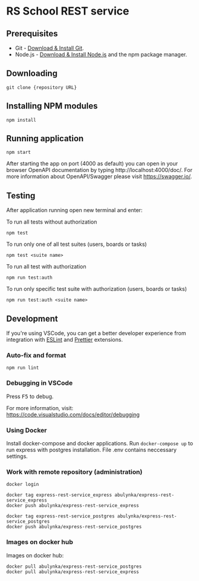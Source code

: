 # RS School REST service

## Prerequisites

- Git - [Download & Install Git](https://git-scm.com/downloads).
- Node.js - [Download & Install Node.js](https://nodejs.org/en/download/) and the npm package manager.

## Downloading

```
git clone {repository URL}
```

## Installing NPM modules

```
npm install
```

## Running application

```
npm start
```

After starting the app on port (4000 as default) you can open
in your browser OpenAPI documentation by typing http://localhost:4000/doc/.
For more information about OpenAPI/Swagger please visit https://swagger.io/.

## Testing

After application running open new terminal and enter:

To run all tests without authorization

```
npm test
```

To run only one of all test suites (users, boards or tasks)

```
npm test <suite name>
```

To run all test with authorization

```
npm run test:auth
```

To run only specific test suite with authorization (users, boards or tasks)

```
npm run test:auth <suite name>
```

## Development

If you're using VSCode, you can get a better developer experience from integration with [ESLint](https://marketplace.visualstudio.com/items?itemName=dbaeumer.vscode-eslint) and [Prettier](https://marketplace.visualstudio.com/items?itemName=esbenp.prettier-vscode) extensions.

### Auto-fix and format

```
npm run lint
```

### Debugging in VSCode

Press <kbd>F5</kbd> to debug.

For more information, visit: https://code.visualstudio.com/docs/editor/debugging

### Using Docker

Install docker-compose and docker applications.
Run `docker-compose up` to run express with postgres installation. File .env contains neccessary settings.

### Work with remote repository (administration)

```
docker login

docker tag express-rest-service_express abulynka/express-rest-service_express
docker push abulynka/express-rest-service_express

docker tag express-rest-service_postgres abulynka/express-rest-service_postgres
docker push abulynka/express-rest-service_postgres
```

### Images on docker hub
Images on docker hub:
```
docker pull abulynka/express-rest-service_postgres
docker pull abulynka/express-rest-service_express
```
